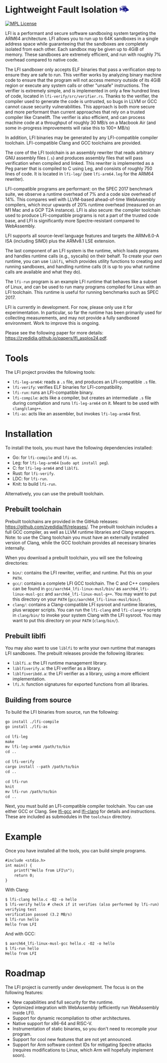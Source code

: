 
<h1>Lightweight Fault Isolation <img src="assets/lfi-logo.svg" alt="logo" width="30px"/></h1>

[![MPL License](https://img.shields.io/badge/license-MPL%202.0-blue)](https://github.com/zyedidia/lfi/blob/master/LICENSE)

LFI is a performant and secure software sandboxing system targeting the ARM64
architecture. LFI allows you to run up to 64K sandboxes in a single address
space while guaranteeing that the sandboxes are completely isolated from each
other. Each sandbox may be given up to 4GiB of memory. These sandboxes are
extremely efficient, and run with roughly 7% overhead compared to native code.

The LFI sandboxer only accepts ELF binaries that pass a verification step to
ensure they are safe to run. This verifier works by analyzing binary machine
code to ensure that the program will not access memory outside of its 4GiB
region or execute any system calls or other "unsafe" instructions. The verifier
is extremely simple, and is implemented in only a few hundred lines of code,
located in `lfi-verify/src/verifier.rs`. Thanks to the verifier, the compiler
used to generate the code is untrusted, so bugs in LLVM or GCC cannot cause
security vulnerabilities. This approach is both more secure and more performant
than current approaches that rely on a trusted compiler like Cranelift. The
verifier is also efficient, and can process machine code at a throughput of
roughly 30 MB/s on a Macbook Air (and some in-progress improvements will raise
this to 100+ MB/s)

In addition, LFI binaries may be generated by any LFI-compatible compiler
toolchain. LFI-compatible Clang and GCC toolchains are provided.

The core of the LFI toolchain is an assembly rewriter that reads arbitrary GNU
assembly files (`.s`) and produces assembly files that will pass verification
when compiled and linked. This rewriter is implemented as a Peg parser that is
compiled to C using Leg, and consists of roughly 750 lines of code. It is
located in `lfi-leg/` (see `lfi-arm64.leg` for the ARM64 rewriter).

LFI-compatible programs are performant: on the SPEC 2017 benchmark suite, we
observe a runtime overhead of 7% and a code size overhead of 14%. This compares
well with LLVM-based ahead-of-time WebAssembly compilers, which incur upwards
of 20% runtime overhead (measured on an M1 Mac and a GCP T2A instance). LFI is
also secure: the compiler toolchain used to produce LFI-compatible programs is
not a part of the trusted code base, and LFI is significantly more
Spectre-resistant compared to WebAssembly.

LFI supports all source-level language features and targets the ARMv8.0-A ISA
(including SIMD) plus the ARMv8.1 LSE extension.

The last component of an LFI system is the runtime, which loads programs and
handles runtime calls (e.g., syscalls) on their behalf. To create your own
runtime, you can use `liblfi`, which provides utility functions to creating and
running sandboxes, and handling runtime calls (it is up to you what runtime
calls are available and what they do).

The `lfi-run` program is an example LFI runtime that behaves like a subset of
Linux, and can be used to run many programs compiled for Linux with an LFI
toolchain. This runtime is useful for running benchmarks such as SPEC 2017.

LFI is currently in development. For now, please only use it for
experimentation. In particular, so far the runtime has been primarily used for
collecting measurements, and may not provide a fully sandboxed environment.
Work to improve this is ongoing.

Please see the following paper for more details:
https://zyedidia.github.io/papers/lfi_asplos24.pdf.

# Tools

The LFI project provides the following tools:

* `lfi-leg-arm64`: reads a `.s` file, and produces an LFI-compatible `.s` file.
* `lfi-verify`: verifies ELF binaries for LFI-compatibility.
* `lfi-run`: runs an LFI-compatible binary.
* `lfi-compile`: acts like a compiler, but creates an intermediate `.s`
  file during compilation and runs `lfi-leg-arm64` on it. Meant to be used with
  `clang`/`clang++`.
* `lfi-as`: acts like an assembler, but invokes `lfi-leg-arm64` first.

# Installation

To install the tools, you must have the following dependencies installed:

* Go: for `lfi-compile` and `lfi-as`.
* Leg: for `lfi-leg-arm64` (`sudo apt install peg`).
* C: for `lfi-leg-arm64` and `liblfi`.
* Rust: for `lfi-verify`.
* LDC: for `lfi-run`.
* Knit: to build `lfi-run`.

Alternatively, you can use the prebuilt toolchain.

## Prebuilt toolchain

Prebuilt toolchains are provided in the GitHub releases:
https://github.com/zyedidia/lfi/releases/. The prebuilt toolchain includes
a full GCC compiler, as well as LLVM runtime libraries and Clang wrappers.
Note: to use the Clang toolchain you must have an externally installed
version of Clang, while the GCC toolchain provides all necessary binaries
internally.

When you download a prebuilt toolchain, you will see the following directories:

* `bin/`: contains the LFI rewriter, verifier, and runtime. Put this on your
  `PATH`.
* `gcc/`: contains a complete LFI GCC toolchain. The C and C++ compilers can be
  found in `gcc/aarch64_lfi-linux-musl/bin/` as `aarch64_lfi-linux-musl-gcc`
  and `aarch64_lfi-linux-musl-g++`. You may want to put this directory on your
  `PATH` (`gcc/aarch64_lfi-linux-musl/bin/`).
* `clang/`: contains a Clang-compatible LFI sysroot and runtime libraries,
  plus wrapper scripts. You can run the `lfi-clang` and `lfi-clang++` scripts
  in `clang/bin/` to invoke your system Clang with the LFI sysroot. You may
  want to put this directory on your `PATH` (`clang/bin/`).

## Prebuilt liblfi

You may also want to use `liblfi` to write your own runtime that manages LFI
sandboxes. The prebuilt releases provide the following libraries:

* `liblfi.a`: the LFI runtime management library.
* `liblfiverify.a`: the LFI verifier as a library.
* `liblfiveribdd.a`: the LFI verifier as a library, using a more efficient
  implementation.
* `lfi.h`: function signatures for exported functions from all libraries.

## Building from source

To build the LFI binaries from source, run the following:

```
go install ./lfi-compile
go install ./lfi-as

cd lfi-leg
make
mv lfi-leg-arm64 /path/to/bin
cd ..

cd lfi-verify
cargo install --path /path/to/bin
cd ..

cd lfi-run
knit
mv lfi-run /path/to/bin
cd ..
```

Next, you must build an LFI-compatible compiler toolchain. You can use either
GCC or Clang. See [lfi-gcc](https://github.com/zyedidia/lfi-gcc) and
[lfi-clang](https://github.com/zyedidia/lfi-clang) for details and
instructions. These are included as submodules in the `toolchain` directory.

# Example

Once you have installed all the tools, you can build simple programs.

```
#include <stdio.h>
int main() {
    printf("Hello from LFI\n");
    return 0;
}
```

With Clang:

```
$ lfi-clang hello.c -O2 -o hello
$ lfi-verify hello # check if it verifies (also performed by lfi-run)
verifying test
verification passed (3.2 MB/s)
$ lfi-run hello
Hello from LFI
```

And with GCC:

```
$ aarch64_lfi-linux-musl-gcc hello.c -O2 -o hello
$ lfi-run hello
Hello from LFI
```

# Roadmap

The LFI project is currently under development. The focus is on the following
features:

* New capabilities and full security for the runtime.
* Optimized integration with WebAssembly (efficiently run WebAssembly inside LFI).
* Support for dynamic recompilation to other architectures.
* Native support for x86-64 and RISC-V.
* Instrumentation of static binaries, so you don't need to recompile your program.
* Support for cool new features that are not yet announced.
* Support for Arm software context IDs for mitigating Spectre attacks (requires
  modifications to Linux, which Arm will hopefully implement soon).
